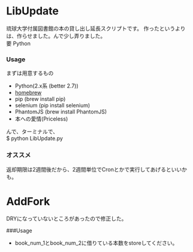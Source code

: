 LibUpdate
=========

琉球大学付属図書館の本の貸し出し延長スクリプトです。 
作ったというよりは、作らせました。んで少し弄りました。  
要 Python  

### Usage  
まずは用意するもの  
- Python(2.x系 (better 2.7))  
- [homebrew](http://brew.sh/)  
- pip (brew install pip)  
- selenium (pip install selenium)  
- PhantomJS (brew install PhantomJS) 
- 本への愛情(Priceless)  
  
んで、ターミナルで、  
$ python LibUpdate.py  
  
### オススメ  
返却期限は2週間後だから、2週間単位でCronとかで実行してあげるといいかも。  


AddFork
=======
DRYになっていないところがあったので修正した。

###Usage 
- book_num_1とbook_num_2に借りている本数をstoreしてください。


